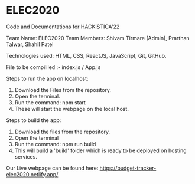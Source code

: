 # ELEC2020
Code and Documentations for HACKISTICA'22

Team Name: ELEC2020
Team Members: Shivam Tirmare (Admin),
              Prarthan Talwar,
              Shahil Patel
              
Technologies used:  HTML, CSS, ReactJS, JavaScript, Git, GitHub.

File to be compililed :- index.js / App.js

Steps to run the app on localhost:  
  1. Download the Files from the repository.
  2. Open the terminal.
  3. Run the command: npm start
  4. These will start the webpage on the local host.

Steps to build the app:
  1.  Download the files from the repository.
  2.  Open the terminal
  3.  Run the command: npm run build
  4.  This will build a 'build' folder which is ready to be deployed on hosting services.

Our Live webpage can be found here: https://budget-tracker-elec2020.netlify.app/
